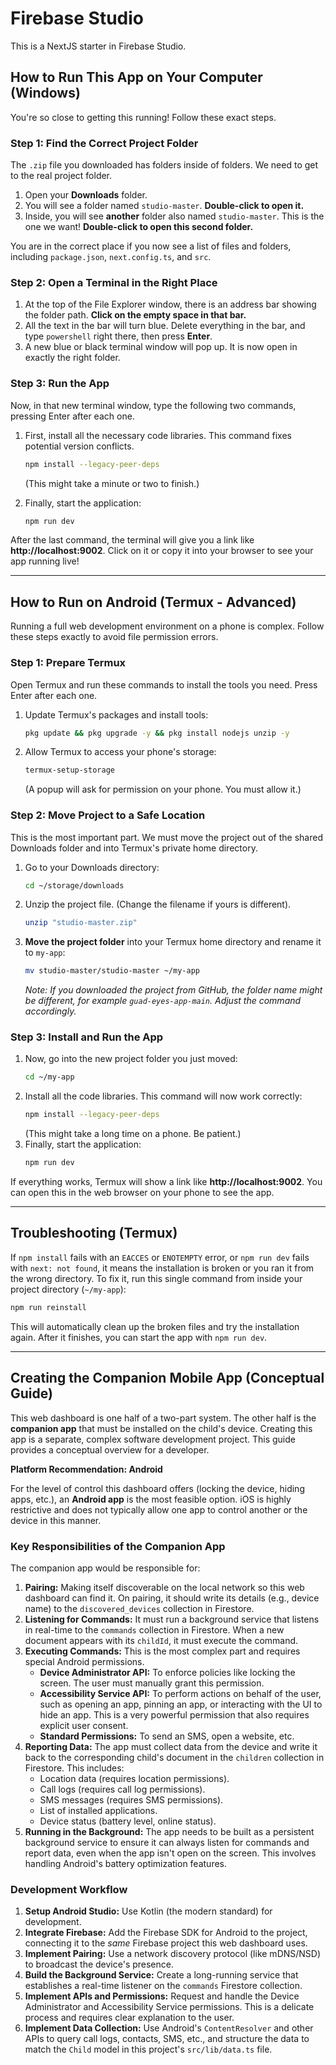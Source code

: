 # Firebase Studio

This is a NextJS starter in Firebase Studio.

## How to Run This App on Your Computer (Windows)

You're so close to getting this running! Follow these exact steps.

### Step 1: Find the Correct Project Folder

The `.zip` file you downloaded has folders inside of folders. We need to get to the real project folder.

1.  Open your **Downloads** folder.
2.  You will see a folder named `studio-master`. **Double-click to open it.**
3.  Inside, you will see **another** folder also named `studio-master`. This is the one we want! **Double-click to open this second folder.**

You are in the correct place if you now see a list of files and folders, including `package.json`, `next.config.ts`, and `src`.

### Step 2: Open a Terminal in the Right Place

1.  At the top of the File Explorer window, there is an address bar showing the folder path. **Click on the empty space in that bar.**
2.  All the text in the bar will turn blue. Delete everything in the bar, and type `powershell` right there, then press **Enter**.
3.  A new blue or black terminal window will pop up. It is now open in exactly the right folder.

### Step 3: Run the App

Now, in that new terminal window, type the following two commands, pressing Enter after each one.

1.  First, install all the necessary code libraries. This command fixes potential version conflicts.
    ```bash
    npm install --legacy-peer-deps
    ```
    (This might take a minute or two to finish.)

2.  Finally, start the application:
    ```bash
    npm run dev
    ```

After the last command, the terminal will give you a link like **http://localhost:9002**. Click on it or copy it into your browser to see your app running live!

---

## How to Run on Android (Termux - Advanced)

Running a full web development environment on a phone is complex. Follow these steps exactly to avoid file permission errors.

### Step 1: Prepare Termux

Open Termux and run these commands to install the tools you need. Press Enter after each one.

1.  Update Termux's packages and install tools:
    ```bash
    pkg update && pkg upgrade -y && pkg install nodejs unzip -y
    ```
2.  Allow Termux to access your phone's storage:
    ```bash
    termux-setup-storage
    ```
    (A popup will ask for permission on your phone. You must allow it.)

### Step 2: Move Project to a Safe Location

This is the most important part. We must move the project out of the shared Downloads folder and into Termux's private home directory.

1.  Go to your Downloads directory:
    ```bash
    cd ~/storage/downloads
    ```
2.  Unzip the project file. (Change the filename if yours is different).
    ```bash
    unzip "studio-master.zip"
    ```
3.  **Move the project folder** into your Termux home directory and rename it to `my-app`:
    ```bash
    mv studio-master/studio-master ~/my-app
    ```
    *Note: If you downloaded the project from GitHub, the folder name might be different, for example `guad-eyes-app-main`. Adjust the command accordingly.*

### Step 3: Install and Run the App

1.  Now, go into the new project folder you just moved:
    ```bash
    cd ~/my-app
    ```
2.  Install all the code libraries. This command will now work correctly:
    ```bash
    npm install --legacy-peer-deps
    ```
    (This might take a long time on a phone. Be patient.)
3.  Finally, start the application:
    ```bash
    npm run dev
    ```

If everything works, Termux will show a link like **http://localhost:9002**. You can open this in the web browser on your phone to see the app.

---
## Troubleshooting (Termux)

If `npm install` fails with an `EACCES` or `ENOTEMPTY` error, or `npm run dev` fails with `next: not found`, it means the installation is broken or you ran it from the wrong directory. To fix it, run this single command from inside your project directory (`~/my-app`):

```bash
npm run reinstall
```

This will automatically clean up the broken files and try the installation again. After it finishes, you can start the app with `npm run dev`.

---
## Creating the Companion Mobile App (Conceptual Guide)

This web dashboard is one half of a two-part system. The other half is the **companion app** that must be installed on the child's device. Creating this app is a separate, complex software development project. This guide provides a conceptual overview for a developer.

**Platform Recommendation: Android**

For the level of control this dashboard offers (locking the device, hiding apps, etc.), an **Android app** is the most feasible option. iOS is highly restrictive and does not typically allow one app to control another or the device in this manner.

### Key Responsibilities of the Companion App

The companion app would be responsible for:

1.  **Pairing:** Making itself discoverable on the local network so this web dashboard can find it. On pairing, it should write its details (e.g., device name) to the `discovered_devices` collection in Firestore.
2.  **Listening for Commands:** It must run a background service that listens in real-time to the `commands` collection in Firestore. When a new document appears with its `childId`, it must execute the command.
3.  **Executing Commands:** This is the most complex part and requires special Android permissions.
    *   **Device Administrator API:** To enforce policies like locking the screen. The user must manually grant this permission.
    *   **Accessibility Service API:** To perform actions on behalf of the user, such as opening an app, pinning an app, or interacting with the UI to hide an app. This is a very powerful permission that also requires explicit user consent.
    *   **Standard Permissions:** To send an SMS, open a website, etc.
4.  **Reporting Data:** The app must collect data from the device and write it back to the corresponding child's document in the `children` collection in Firestore. This includes:
    *   Location data (requires location permissions).
    *   Call logs (requires call log permissions).
    *   SMS messages (requires SMS permissions).
    *   List of installed applications.
    *   Device status (battery level, online status).
5.  **Running in the Background:** The app needs to be built as a persistent background service to ensure it can always listen for commands and report data, even when the app isn't open on the screen. This involves handling Android's battery optimization features.

### Development Workflow

1.  **Setup Android Studio:** Use Kotlin (the modern standard) for development.
2.  **Integrate Firebase:** Add the Firebase SDK for Android to the project, connecting it to the *same* Firebase project this web dashboard uses.
3.  **Implement Pairing:** Use a network discovery protocol (like mDNS/NSD) to broadcast the device's presence.
4.  **Build the Background Service:** Create a long-running service that establishes a real-time listener on the `commands` Firestore collection.
5.  **Implement APIs and Permissions:** Request and handle the Device Administrator and Accessibility Service permissions. This is a delicate process and requires clear explanation to the user.
6.  **Implement Data Collection:** Use Android's `ContentResolver` and other APIs to query call logs, contacts, SMS, etc., and structure the data to match the `Child` model in this project's `src/lib/data.ts` file.
